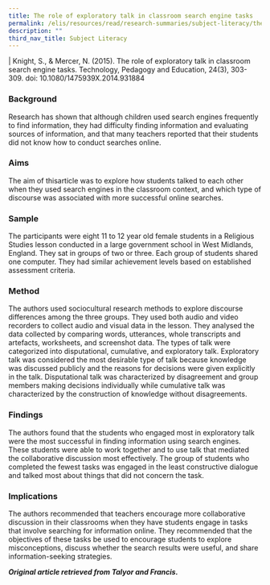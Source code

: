 ```yaml
---
title: The role of exploratory talk in classroom search engine tasks
permalink: /elis/resources/read/research-summaries/subject-literacy/the-role-of-exploratory-talk-in-classroom/
description: ""
third_nav_title: Subject Literacy
---
```

| 
Knight, S., & Mercer, N. (2015). The role of exploratory talk in classroom search engine tasks. Technology, Pedagogy and Education, 24(3), 303-309. doi: 10.1080/1475939X.2014.931884

### Background

Research has shown that although children used search engines frequently to find information, they had difficulty finding information and evaluating sources of information, and that many teachers reported that their students did not know how to conduct searches online.

### Aims

The aim of thisarticle was to explore how students talked to each other when they used search engines in the classroom context, and which type of discourse was associated with more successful online searches.

### Sample

The participants were eight 11 to 12 year old female students in a Religious Studies lesson conducted in a large government school in West Midlands, England. They sat in groups of two or three. Each group of students shared one computer. They had similar achievement levels based on established assessment criteria.

### Method

The authors used sociocultural research methods to explore discourse differences among the three groups. They used both audio and video recorders to collect audio and visual data in the lesson. They analysed the data collected by comparing words, utterances, whole transcripts and artefacts, worksheets, and screenshot data. The types of talk were categorized into disputational, cumulative, and exploratory talk. Exploratory talk was considered the most desirable type of talk because knowledge was discussed publicly and the reasons for decisions were given explicitly in the talk. Disputational talk was characterized by disagreement and group members making decisions individually while cumulative talk was characterized by the construction of knowledge without disagreements.

### Findings

The authors found that the students who engaged most in exploratory talk were the most successful in finding information using search engines. These students were able to work together and to use talk that mediated the collaborative discussion most effectively. The group of students who completed the fewest tasks was engaged in the least constructive dialogue and talked most about things that did not concern the task.

### Implications

The authors recommended that teachers encourage more collaborative discussion in their classrooms when they have students engage in tasks that involve searching for information online. They recommended that the objectives of these tasks be used to encourage students to explore misconceptions, discuss whether the search results were useful, and share information-seeking strategies.

_**Original article retrieved from Talyor and Francis.**_  
